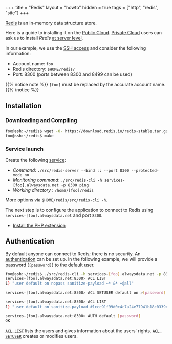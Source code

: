 +++
title = "Redis"
layout = "howto"
hidden = true
tags = ["http", "redis", "site"]
+++

[Redis](https://redis.io/) is an in-memory data structure store.

Here is a guide to installing it on the [Public Cloud](accounts/billing/public-cloud-prices). [Private Cloud](accounts/billing/private-cloud-prices) users can ask us to install *Redis* [at server level](databases/redis).

In our example, we use the [SSH access](remote-access/ssh) and consider the following information:

- Account name: `foo`
- Redis directory: `$HOME/redis/`
- Port: 8300 (ports between 8300 and 8499 can be used)

{{% notice note %}}
`[foo]` must be replaced by the accurate account name.
{{% /notice %}}


## Installation

### Downloading and Compiling

```sh
foo@ssh:~/redis$ wget -O- https://download.redis.io/redis-stable.tar.gz | tar -xz --strip-components=1
foo@ssh:~/redis$ make
```

### Service launch

Create the following [service](services):


- *Command*: `./src/redis-server --bind :: --port 8300 --protected-mode no`
- *Monitoring command*: `./src/redis-cli -h services-[foo].alwaysdata.net -p 8300 ping`
- *Working directory* : `/home/[foo]/redis`

More options via `$HOME/redis/src/redis-cli -h`.

The next step is to configure the application to connect to Redis using `services-[foo].alwaysdata.net` and port `8300`.

- [Install the PHP extension](databases/redis/php)

## Authentication

By default anyone can connect to Redis; there is no security. An [authentication](https://redis.io/docs/management/security/acl/) can be set up. In the following example, we will provide a password (`[password]`) to the default user.

```sh
foo@ssh:~/redis$ ./src/redis-cli -h services-[foo].alwaysdata.net -p 8300
services-[foo].alwaysdata.net:8300> ACL LIST
1) "user default on nopass sanitize-payload ~* &* +@all"

services-[foo].alwaysdata.net:8300> ACL SETUSER default on >[password]

services-[foo].alwaysdata.net:8300> ACL LIST
1) "user default on sanitize-payload #1ccc91f99d0c4c7a24e77941b18c0339ecb3eaf5ad7ae9ad816a7e69d83b69db ~* &* +@all"

services-[foo].alwaysdata.net:8300> AUTH default [password]
OK
```

[`ACL LIST`](https://redis.io/commands/acl-list/) lists the users and gives information about the users' rights.
[`ACL SETUSER`](https://redis.io/commands/acl-setuser/) creates or modifies users.
